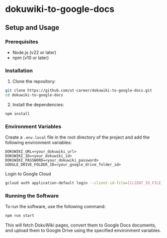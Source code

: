 # dokuwiki-to-google-docs

## Setup and Usage

### Prerequisites

- Node.js (v22 or later)
- npm (v10 or later)

### Installation

1. Clone the repository:

```sh
git clone https://github.com/ut-career/dokuwiki-to-google-docs.git
cd dokuwiki-to-google-docs
```

2. Install the dependencies:

```sh
npm install
```

### Environment Variables

Create a `.env.local` file in the root directory of the project and add the following environment variables:

```env
DOKUWIKI_URL=<your_dokuwiki_url>
DOKUWIKI_ID=<your_dokuwiki_id>
DOKUWIKI_PASSWORD=<your_dokuwiki_password>
GOOGLE_DRIVE_FOLDER_ID=<your_google_drive_folder_id>
```

Login to Google Cloud

```sh
gcloud auth application-default login --client-id-file=[CLIENT_ID_FILE] --scopes="https://www.googleapis.com/auth/cloud-platform,https://www.googleapis.com/auth/drive"
```

### Running the Software

To run the software, use the following command:

```sh
npm run start
```

This will fetch DokuWiki pages, convert them to Google Docs documents, and upload them to Google Drive using the specified environment variables.
